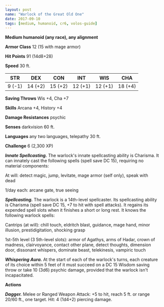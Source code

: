 ```yaml
---
layout: post
name: "Warlock of the Great Old One"
date: 2017-09-10
tags: [medium, humanoid, cr6, volos-guide]
---
```


**Medium humanoid (any race), any alignment**

**Armor Class** 12 (15 with mage armor)

**Hit Points** 91 (14d8+28)

**Speed** 30 ft.

|   STR   |   DEX   |   CON   |   INT   |   WIS   |   CHA   |
|:-----:|:-----:|:-----:|:-----:|:-----:|:-----:|
| 9 (-1) | 14 (+2) | 15 (+2) | 12 (+1) | 12 (+1) | 18 (+4) |

**Saving Throws** Wis +4, Cha +7

**Skills** Arcana +4, History +4

**Damage Resistances** psychic

**Senses** darkvision 60 ft.

**Languages** any two languages, telepathy 30 ft.

**Challenge** 6 (2,300 XP)

***Innate Spellcasting.*** The warlock's innate spellcasting ability is Charisma. It can innately cast the following spells (spell save DC 15), requiring no material components:

At will: detect magic, jump, levitate, mage armor (self only), speak with dead

1/day each: arcane gate, true seeing

***Spellcasting.*** The warlock is a 14th-level spellcaster. Its spellcasting ability is Charisma (spell save DC 15, +7 to hit with spell attacks). It regains its expended spell slots when it finishes a short or long rest. It knows the following warlock spells:

Cantrips (at will): chill touch, eldritch blast, guidance, mage hand, minor illusion, prestidigitation, shocking grasp

1st-5th level (3 5th-level slots): armor of Agathys, arms of Hadar, crown of madness, clairvoyance, contact other plane, detect thoughts, dimension door, dissonant whispers, dominate beast, telekinesis, vampiric touch

***Whispering Aura.*** At the start of each of the warlock's turns, each creature of its choice within 5 feet of it must succeed on a DC 15 Wisdom saving throw or take 10 (3d6) psychic damage, provided that the warlock isn't incapacitated.

**Actions**

***Dagger.*** Melee or Ranged Weapon Attack: +5 to hit, reach 5 ft. or range 20/60 ft., one target. Hit: 4 (1d4+2) piercing damage.

